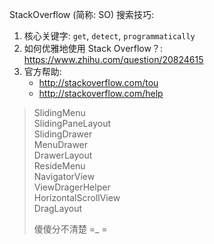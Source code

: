 StackOverflow (简称: SO) 搜索技巧:  

1. 核心关键字: `get`, `detect`, `programmatically`  
2. 如何优雅地使用 Stack Overflow？: https://www.zhihu.com/question/20824615  
3. 官方帮助:  
   * http://stackoverflow.com/tou
   * http://stackoverflow.com/help

> SlidingMenu  
> SlidingPaneLayout  
> SlidingDrawer  
> MenuDrawer  
> DrawerLayout  
> ResideMenu  
> NavigatorView  
> ViewDragerHelper  
> HorizontalScrollView  
> DragLayout  
>   
> 傻傻分不清楚 =_ =  
